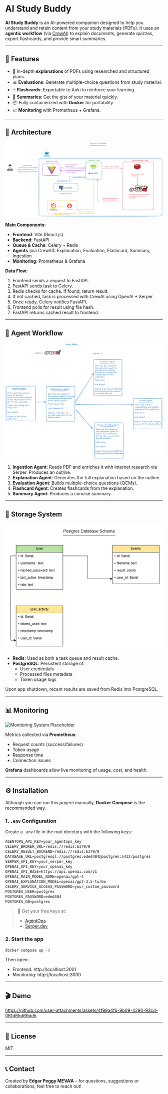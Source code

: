 
# AI Study Buddy

**AI Study Buddy** is an AI-powered companion designed to help you understand and retain content from your study materials (PDFs). It uses an **agentic workflow** (via [CrewAI](https://docs.crewai.com)) to explain documents, generate quizzes, export flashcards, and provide smart summaries.

---

## 🧠 Features

- 📝 In-depth **explanations** of PDFs using researched and structured plans.
- 📊 **Evaluations**: Generate multiple-choice questions from study material.
- 🃏 **Flashcards**: Exportable to Anki to reinforce your learning.
- 🧾 **Summaries**: Get the gist of your material quickly.
- 📦 Fully containerized with **Docker** for portability.
- 📈 **Monitoring** with Prometheus + Grafana.

---

## 📐 Architecture

![Architecture Diagram Placeholder](./assets/architecture.png)

**Main Components:**

- **Frontend**: Vite (React.js)
- **Backend**: FastAPI
- **Queue & Cache**: Celery + Redis
- **Agents** (via CrewAI): Explanation, Evaluation, Flashcard, Summary, Ingestion
- **Monitoring**: Prometheus & Grafana

**Data Flow:**

1. Frontend sends a request to FastAPI.
2. FastAPI sends task to Celery.
3. Redis checks for cache. If found, return result.
4. If not cached, task is processed with CrewAI using OpenAI + Serper.
5. Once ready, Celery notifies FastAPI.
6. Frontend polls for result using file hash.
7. FastAPI returns cached result to frontend.

---

## 🤖 Agent Workflow

![Agent Workflow Placeholder](./assets/agents_summary.png)

1. **Ingestion Agent**: Reads PDF and enriches it with internet research via Serper. Produces an outline.
2. **Explanation Agent**: Generates the full explanation based on the outline.
3. **Evaluation Agent**: Builds multiple-choice questions (QCMs).
4. **Flashcard Agent**: Creates flashcards from the explanation.
5. **Summary Agent**: Produces a concise summary.

---

## 💾 Storage System

![Storage System Placeholder](./assets/study_buddy_db_wb.drawio.png)

- **Redis**: Used as both a task queue and result cache.
- **PostgreSQL**: Persistent storage of:
  - User credentials
  - Processed files metadata
  - Token usage logs

Upon app shutdown, recent results are saved from Redis into PostgreSQL.

---

## 📊 Monitoring

![Monitoring System Placeholder](./images/monitoring.png)

Metrics collected via **Prometheus**:
- Request counts (success/failures)
- Token usage
- Response time
- Connection issues

**Grafana** dashboards allow live monitoring of usage, cost, and health.

---

## ⚙️ Installation

Although you can run this project manually, **Docker Compose** is the recommended way.

### 1. `.env` Configuration

Create a `.env` file in the root directory with the following keys:

```
AGENTOPS_API_KEY=your_agentops_key
CELERY_BROKER_URL=redis://redis:6379/0
CELERY_RESULT_BACKEND=redis://redis:6379/0
DATABASE_URL=postgresql://postgres:eded404@postgres:5432/postgres
SERPER_API_KEY=your_serper_key
OPENAI_API_KEY=your_openai_key
OPENAI_API_BASE=https://api.openai.com/v1
OPENAI_MAIN_MODEL_NAME=openai/gpt-4
OPENAI_EXPLANATION_MODEL=openai/gpt-3.5-turbo
CELERY_SERVICE_ACCESS_PASSWORD=your_custom_password
POSTGRES_USER=postgres
POSTGRES_PASSWORD=eded404
POSTGRES_DB=postgres
```

> 🔐 Get your free keys at:
> - [AgentOps](https://www.agentops.ai/)
> - [Serper.dev](https://serper.dev/)

### 2. Start the app

```bash
docker compose up -d
```

Then open:
- Frontend: http://localhost:3001
- Monitoring: http://localhost:3000

---

## 🎬 Demo

https://github.com/user-attachments/assets/4f99a4f6-9b09-4290-93cd-061d65d69dd5

---

## 📎 License

MIT

---

## 📞 Contact

Created by **Edgar Peggy MEVA’A** – for questions, suggestions or collaborations, feel free to reach out!
